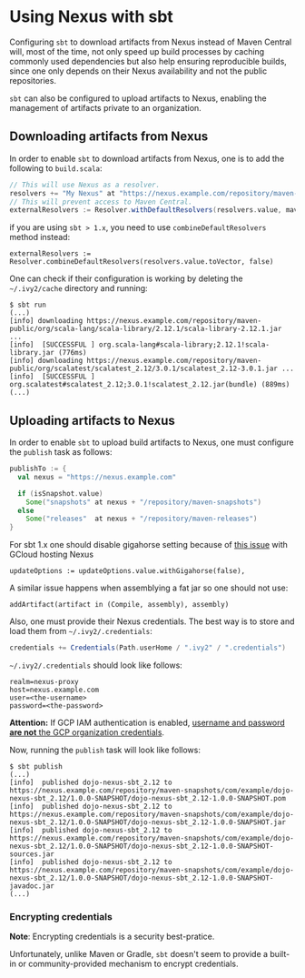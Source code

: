 # Using Nexus with sbt

Configuring `sbt` to download artifacts from Nexus instead of Maven Central
will, most of the time, not only speed up build processes by
caching commonly used dependencies but also help ensuring reproducible builds,
since one only depends on their Nexus availability and not the public repositories.

`sbt` can also be configured to upload artifacts to Nexus, enabling the management
of artifacts private to an organization.

## Downloading artifacts from Nexus

In order to enable `sbt` to download artifacts from Nexus, one is to add the
following to `build.scala`:

```scala
// This will use Nexus as a resolver.
resolvers += "My Nexus" at "https://nexus.example.com/repository/maven-public/"
// This will prevent access to Maven Central.
externalResolvers := Resolver.withDefaultResolvers(resolvers.value, mavenCentral = false)
```
if you are using `sbt > 1.x`, you need to use `combineDefaultResolvers` method instead:

```
externalResolvers := Resolver.combineDefaultResolvers(resolvers.value.toVector, false)
```


One can check if their configuration is working by deleting the `~/.ivy2/cache`
directory and running:

```shell
$ sbt run
(...)
[info] downloading https://nexus.example.com/repository/maven-public/org/scala-lang/scala-library/2.12.1/scala-library-2.12.1.jar ...
[info] 	[SUCCESSFUL ] org.scala-lang#scala-library;2.12.1!scala-library.jar (776ms)
[info] downloading https://nexus.example.com/repository/maven-public/org/scalatest/scalatest_2.12/3.0.1/scalatest_2.12-3.0.1.jar ...
[info] 	[SUCCESSFUL ] org.scalatest#scalatest_2.12;3.0.1!scalatest_2.12.jar(bundle) (889ms)
(...)
```

## Uploading artifacts to Nexus

In order to enable `sbt` to upload build artifacts to Nexus, one must configure
the `publish` task as follows:

```scala
publishTo := {
  val nexus = "https://nexus.example.com"

  if (isSnapshot.value)
    Some("snapshots" at nexus + "/repository/maven-snapshots")
  else
    Some("releases"  at nexus + "/repository/maven-releases")
}
```

For sbt 1.x one should disable gigahorse setting because of [this issue](https://github.com/sbt/sbt/issues/3570) with GCloud hosting Nexus
```
updateOptions := updateOptions.value.withGigahorse(false),
```

A similar issue happens when assemblying a fat jar so one should not use:
```
addArtifact(artifact in (Compile, assembly), assembly)
```

Also, one must provide their Nexus credentials.
The best way is to store and load them from `~/.ivy2/.credentials`:

```scala
credentials += Credentials(Path.userHome / ".ivy2" / ".credentials")
```

`~/.ivy2/.credentials` should look like follows:

```
realm=nexus-proxy
host=nexus.example.com
user=<the-username>
password=<the-password>
```

**Attention:** If GCP IAM authentication is enabled, [username and password
**are not** the GCP organization credentials](../admin/configuring-nexus-proxy.md/#usage).

Now, running the `publish` task will look like follows:

```shell
$ sbt publish
(...)
[info] 	published dojo-nexus-sbt_2.12 to https://nexus.example.com/repository/maven-snapshots/com/example/dojo-nexus-sbt_2.12/1.0.0-SNAPSHOT/dojo-nexus-sbt_2.12-1.0.0-SNAPSHOT.pom
[info] 	published dojo-nexus-sbt_2.12 to https://nexus.example.com/repository/maven-snapshots/com/example/dojo-nexus-sbt_2.12/1.0.0-SNAPSHOT/dojo-nexus-sbt_2.12-1.0.0-SNAPSHOT.jar
[info] 	published dojo-nexus-sbt_2.12 to https://nexus.example.com/repository/maven-snapshots/com/example/dojo-nexus-sbt_2.12/1.0.0-SNAPSHOT/dojo-nexus-sbt_2.12-1.0.0-SNAPSHOT-sources.jar
[info] 	published dojo-nexus-sbt_2.12 to https://nexus.example.com/repository/maven-snapshots/com/example/dojo-nexus-sbt_2.12/1.0.0-SNAPSHOT/dojo-nexus-sbt_2.12-1.0.0-SNAPSHOT-javadoc.jar
(...)
```

### Encrypting credentials

**Note**: Encrypting credentials is a security best-pratice.

Unfortunately, unlike Maven or Gradle, `sbt` doesn't seem to provide a built-in
or community-provided mechanism to encrypt credentials.
